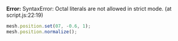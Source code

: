 **Error:** SyntaxError: Octal literals are not allowed in strict mode. (at script.js:22:19)


```javascript
mesh.position.set(07, -0.6, 1);
mesh.position.normalize();
```